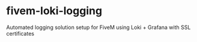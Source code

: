 # fivem-loki-logging
Automated logging solution setup for FiveM using Loki + Grafana with SSL certificates
